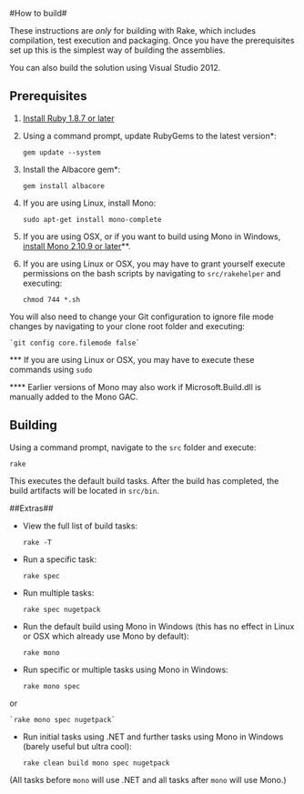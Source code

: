 #How to build#

These instructions are *only* for building with Rake, which includes compilation, test execution and packaging. Once you have the prerequisites set up this is the simplest way of building the assemblies.

You can also build the solution using Visual Studio 2012.

## Prerequisites ##

1. [Install Ruby 1.8.7 or later](http://www.ruby-lang.org/en/downloads/)
1. Using a command prompt, update RubyGems to the latest version*:

    `gem update --system`

1. Install the Albacore gem*:

    `gem install albacore`

1. If you are using Linux, install Mono:

    `sudo apt-get install mono-complete`

1. If you are using OSX, or if you want to build using Mono in Windows, [install Mono 2.10.9 or later](http://www.go-mono.com/mono-downloads/)**.

1. If you are using Linux or OSX, you may have to grant yourself execute permissions on the bash scripts by navigating to `src/rakehelper` and executing:

    `chmod 744 *.sh`

 You will also need to change your Git configuration to ignore file mode changes by navigating to your clone root folder and executing:

    `git config core.filemode false`

*** If you are using Linux or OSX, you may have to execute these commands using `sudo`

**** Earlier versions of Mono may also work if Microsoft.Build.dll is manually added to the Mono GAC.

## Building ##

Using a command prompt, navigate to the `src` folder and execute:

	rake

This executes the default build tasks. After the build has completed, the build artifacts will be located in `src/bin`.

##Extras##

* View the full list of build tasks:

    `rake -T`

* Run a specific task:

    `rake spec`

* Run multiple tasks:

    `rake spec nugetpack`

* Run the default build using Mono in Windows (this has no effect in Linux or OSX which already use Mono by default):

    `rake mono`

* Run specific or multiple tasks using Mono in Windows:

	`rake mono spec`
 
 or

	`rake mono spec nugetpack`
	
* Run initial tasks using .NET and further tasks using Mono in Windows (barely useful but ultra cool):

    `rake clean build mono spec nugetpack`

 (All tasks before `mono` will use .NET and all tasks after `mono` will use Mono.)